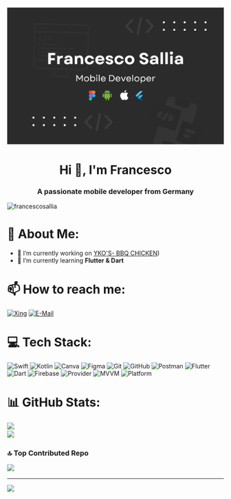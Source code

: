 <!--<p align="center">
  <img src="https://camo.githubusercontent.com/6a9884826749d338bab5112298db4e70c5c97bf6fd016f367e7bfc8ffc7e65cf/68747470733a2f2f6261636b6965652e636f6d2f7374617469632f77616c6c7061706572732f31303030783536332f3338363734352e6a7067" width="100000">
</p> --->

<p align="center">
  <img src="Images/2.png" width="1000">
</p>

<h1 align="center">Hi 👋, I'm Francesco</h1>
<h3 align="center">A passionate mobile developer from Germany</h3>

<p align="left"> <img src="https://komarev.com/ghpvc/?username=francescosallia&label=Profile%20views&color=0e75b6&style=flat" alt="francescosallia" /> </p>

# 💫 About Me:


- 🔭 I’m currently working on [YKO'S- BBQ CHICKEN](https://github.com/FrancescoSallia/Yko-s-BBQ-Chicken))
- 🌱 I’m currently learning  **Flutter & Dart**

# 📫 How to reach me:
[![Xing](https://img.shields.io/badge/Xing-026466?style=for-the-badge&logo=xing&logoColor=white)](https://www.xing.com/profile/Francesco_Sallia01216/)
[![E-Mail](https://img.shields.io/badge/E--Mail-DA4453?style=for-the-badge&logo=gmail&logoColor=white)](mailto:salliaf@hotmail.com)

# 💻 Tech Stack:
![Swift](https://img.shields.io/badge/swift-F54A2A?style=for-the-badge&logo=swift&logoColor=white) ![Kotlin](https://img.shields.io/badge/kotlin-%237F52FF.svg?style=for-the-badge&logo=kotlin&logoColor=white)  ![Canva](https://img.shields.io/badge/Canva-%2300C4CC.svg?style=for-the-badge&logo=Canva&logoColor=white) ![Figma](https://img.shields.io/badge/figma-%23F24E1E.svg?style=for-the-badge&logo=figma&logoColor=white) ![Git](https://img.shields.io/badge/git-%23F05033.svg?style=for-the-badge&logo=git&logoColor=white) ![GitHub](https://img.shields.io/badge/github-%23121011.svg?style=for-the-badge&logo=github&logoColor=white) ![Postman](https://img.shields.io/badge/Postman-FF6C37?style=for-the-badge&logo=postman&logoColor=white) ![Flutter](https://img.shields.io/badge/Flutter-02569B?style=for-the-badge&logo=flutter&logoColor=white)
![Dart](https://img.shields.io/badge/Dart-0175C2?style=for-the-badge&logo=dart&logoColor=white)
![Firebase](https://img.shields.io/badge/Firebase-FFCA28?style=for-the-badge&logo=firebase&logoColor=black)
![Provider](https://img.shields.io/badge/Provider-0C8CE9?style=for-the-badge&logo=flutter&logoColor=white)
![MVVM](https://img.shields.io/badge/Architecture-MVVM-6DB33F?style=for-the-badge)
![Platform](https://img.shields.io/badge/Platform-Android%20|%20iOS-blue?style=for-the-badge)

# 📊 GitHub Stats:
![](https://github-readme-stats.vercel.app/api?username=FrancescoSallia&theme=dark&hide_border=false&include_all_commits=true&count_private=false)<br/>
![](https://github-readme-stats.vercel.app/api/top-langs/?username=FrancescoSallia&theme=dark&hide_border=false&include_all_commits=true&count_private=false&layout=compact)


### 🔝 Top Contributed Repo
![](https://github-contributor-stats.vercel.app/api?username=FrancescoSallia&limit=5&theme=dark&combine_all_yearly_contributions=true)

---
[![](https://visitcount.itsvg.in/api?id=FrancescoSallia&icon=3&color=4)](https://visitcount.itsvg.in)

<!-- Proudly created with GPRM ( https://gprm.itsvg.in ) -->
